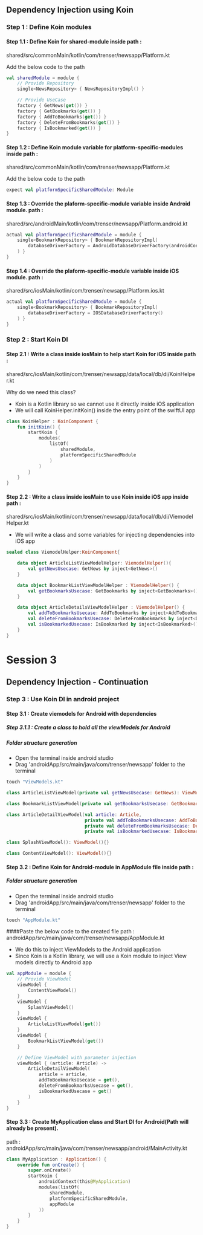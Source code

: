 
## Dependency Injection using Koin

### Step 1 : Define Koin modules
#### Step 1.1 : Define Koin for shared-module inside path :
shared/src/commonMain/kotlin/com/trenser/newsapp/Platform.kt

Add the below code to the path
```kotlin
val sharedModule = module {
    // Provide Repository
    single<NewsRepository> { NewsRepositoryImpl() }

    // Provide UseCase
    factory { GetNews(get()) }
    factory { GetBookmarks(get()) }
    factory { AddToBookmarks(get()) }
    factory { DeleteFromBookmarks(get()) }
    factory { IsBookmarked(get()) }
}
```

#### Step 1.2 : Define Koin module variable for platform-specific-modules inside path : 
shared/src/commonMain/kotlin/com/trenser/newsapp/Platform.kt

Add the below code to the path
```kotlin
expect val platformSpecificSharedModule: Module
```

#### Step 1.3 : Override the plaform-specific-module variable inside Android module. path : 
shared/src/androidMain/kotlin/com/trenser/newsapp/Platform.android.kt
```kotlin
actual val platformSpecificSharedModule = module {
    single<BookmarkRepository> { BookmarkRepositoryImpl(
        databaseDriverFactory = AndroidDatabaseDriverFactory(androidContext())
    ) }
}
```

#### Step 1.4 : Override the plaform-specific-module variable inside iOS module. path :
shared/src/iosMain/kotlin/com/trenser/newsapp/Platform.ios.kt
```kotlin
actual val platformSpecificSharedModule = module {
    single<BookmarkRepository> { BookmarkRepositoryImpl(
        databaseDriverFactory = IOSDatabaseDriverFactory()
    ) }
}
```


### Step 2 : Start Koin DI
#### Step 2.1 : Write a class inside iosMain to help start Koin for iOS inside path :
shared/src/iosMain/kotlin/com/trenser/newsapp/data/local/db/di/KoinHelper.kt

Why do we need this class?
- Koin is a Kotlin library so we cannot use it directly inside iOS application
- We will call KoinHelper.initKoin() inside the entry point of the swiftUI app

```kotlin
class KoinHelper : KoinComponent {
    fun initKoin() {
        startKoin {
            modules(
                listOf(
                    sharedModule,
                    platformSpecificSharedModule
                )
            )
        }
    }
}
```

#### Step 2.2 : Write a class inside iosMain to use Koin inside iOS app inside path :
 shared/src/iosMain/kotlin/com/trenser/newsapp/data/local/db/di/ViemodelHelper.kt
- We will write a class and some variables for injecting dependencies into iOS app
```kotlin
sealed class ViemodelHelper:KoinComponent{

    data object ArticleListViewModelHelper: ViemodelHelper(){
        val getNewsUsecase: GetNews by inject<GetNews>()
    }

    data object BookmarkListViewModelHelper : ViemodelHelper() {
        val getBookmarksUsecase: GetBookmarks by inject<GetBookmarks>()
    }

    data object ArticleDetailsViewModelHelper : ViemodelHelper() {
        val addToBookmarksUsecase: AddToBookmarks by inject<AddToBookmarks>()
        val deleteFromBookmarksUsecase: DeleteFromBookmarks by inject<DeleteFromBookmarks>()
        val isBookmarkedUsecase: IsBookmarked by inject<IsBookmarked>()
    }
}
```

# Session 3

## Dependency Injection - Continuation
### Step 3 : Use Koin DI in android project

#### Step 3.1 : Create viemodels for Android with dependencies
##### Step 3.1.1 : Create a class to hold all the viewModels for Android

##### Folder structure generation
- Open the terminal inside android studio
- Drag 'androidApp/src/main/java/com/trenser/newsapp' folder to the terminal
```kotlin
touch "ViewModels.kt"
```


```kotlin
class ArticleListViewModel(private val getNewsUsecase: GetNews): ViewModel(){}

class BookmarkListViewModel(private val getBookmarksUsecase: GetBookmarks): ViewModel(){}

class ArticleDetailViewModel(val article: Article,
                             private val addToBookmarksUsecase: AddToBookmarks,
                             private val deleteFromBookmarksUsecase: DeleteFromBookmarks,
                             private val isBookmarkedUsecase: IsBookmarked): ViewModel(){}

class SplashViewModel(): ViewModel(){}

class ContentViewModel(): ViewModel(){}
```

#### Step 3.2 : Define Koin for Android-module in AppModule file inside path :
##### Folder structure generation
- Open the terminal inside android studio
- Drag 'androidApp/src/main/java/com/trenser/newsapp' folder to the terminal
```kotlin
touch "AppModule.kt"
```
####Paste the below code to the created file
path : androidApp/src/main/java/com/trenser/newsapp/AppModule.kt

- We do this to inject ViewModels to the Android application
- Since Koin is a Kotlin library, we will use a Koin module to inject View models directly to Android app
```kotlin
val appModule = module {
    // Provide ViewModel
    viewModel {
        ContentViewModel()
    }
    viewModel {
        SplashViewModel()
    }
    viewModel {
        ArticleListViewModel(get())
    }
    viewModel {
        BookmarkListViewModel(get())
    }

    // Define ViewModel with parameter injection
    viewModel { (article: Article) ->
        ArticleDetailViewModel(
            article = article,
            addToBookmarksUsecase = get(),
            deleteFromBookmarksUsecase = get(),
            isBookmarkedUsecase = get()
        )
    }
}
```

#### Step 3.3 : Create MyApplication class and Start DI for Android(Path will already be present). 
path : androidApp/src/main/java/com/trenser/newsapp/android/MainActivity.kt
```kotlin
class MyApplication : Application() {
    override fun onCreate() {
        super.onCreate()
        startKoin {
            androidContext(this@MyApplication)
            modules(listOf(
                sharedModule,
                platformSpecificSharedModule,
                appModule
            ))
        }
    }
}
```
